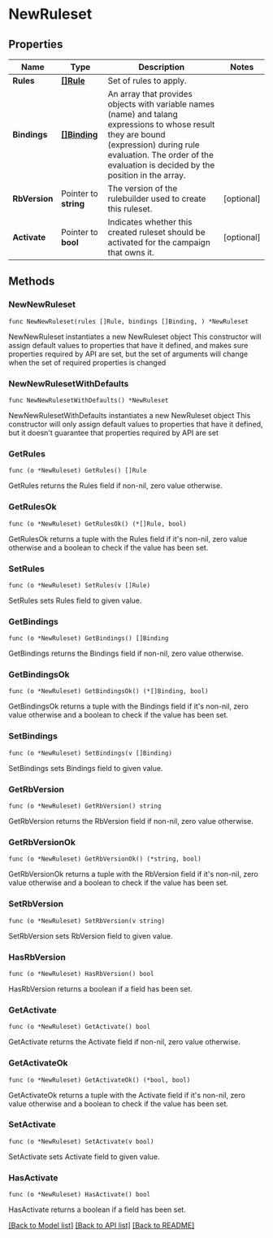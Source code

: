 # NewRuleset

## Properties

Name | Type | Description | Notes
------------ | ------------- | ------------- | -------------
**Rules** | [**[]Rule**](Rule.md) | Set of rules to apply. | 
**Bindings** | [**[]Binding**](Binding.md) | An array that provides objects with variable names (name) and talang expressions to whose result they are bound (expression) during rule evaluation. The order of the evaluation is decided by the position in the array. | 
**RbVersion** | Pointer to **string** | The version of the rulebuilder used to create this ruleset. | [optional] 
**Activate** | Pointer to **bool** | Indicates whether this created ruleset should be activated for the campaign that owns it. | [optional] 

## Methods

### NewNewRuleset

`func NewNewRuleset(rules []Rule, bindings []Binding, ) *NewRuleset`

NewNewRuleset instantiates a new NewRuleset object
This constructor will assign default values to properties that have it defined,
and makes sure properties required by API are set, but the set of arguments
will change when the set of required properties is changed

### NewNewRulesetWithDefaults

`func NewNewRulesetWithDefaults() *NewRuleset`

NewNewRulesetWithDefaults instantiates a new NewRuleset object
This constructor will only assign default values to properties that have it defined,
but it doesn't guarantee that properties required by API are set

### GetRules

`func (o *NewRuleset) GetRules() []Rule`

GetRules returns the Rules field if non-nil, zero value otherwise.

### GetRulesOk

`func (o *NewRuleset) GetRulesOk() (*[]Rule, bool)`

GetRulesOk returns a tuple with the Rules field if it's non-nil, zero value otherwise
and a boolean to check if the value has been set.

### SetRules

`func (o *NewRuleset) SetRules(v []Rule)`

SetRules sets Rules field to given value.


### GetBindings

`func (o *NewRuleset) GetBindings() []Binding`

GetBindings returns the Bindings field if non-nil, zero value otherwise.

### GetBindingsOk

`func (o *NewRuleset) GetBindingsOk() (*[]Binding, bool)`

GetBindingsOk returns a tuple with the Bindings field if it's non-nil, zero value otherwise
and a boolean to check if the value has been set.

### SetBindings

`func (o *NewRuleset) SetBindings(v []Binding)`

SetBindings sets Bindings field to given value.


### GetRbVersion

`func (o *NewRuleset) GetRbVersion() string`

GetRbVersion returns the RbVersion field if non-nil, zero value otherwise.

### GetRbVersionOk

`func (o *NewRuleset) GetRbVersionOk() (*string, bool)`

GetRbVersionOk returns a tuple with the RbVersion field if it's non-nil, zero value otherwise
and a boolean to check if the value has been set.

### SetRbVersion

`func (o *NewRuleset) SetRbVersion(v string)`

SetRbVersion sets RbVersion field to given value.

### HasRbVersion

`func (o *NewRuleset) HasRbVersion() bool`

HasRbVersion returns a boolean if a field has been set.

### GetActivate

`func (o *NewRuleset) GetActivate() bool`

GetActivate returns the Activate field if non-nil, zero value otherwise.

### GetActivateOk

`func (o *NewRuleset) GetActivateOk() (*bool, bool)`

GetActivateOk returns a tuple with the Activate field if it's non-nil, zero value otherwise
and a boolean to check if the value has been set.

### SetActivate

`func (o *NewRuleset) SetActivate(v bool)`

SetActivate sets Activate field to given value.

### HasActivate

`func (o *NewRuleset) HasActivate() bool`

HasActivate returns a boolean if a field has been set.


[[Back to Model list]](../README.md#documentation-for-models) [[Back to API list]](../README.md#documentation-for-api-endpoints) [[Back to README]](../README.md)


